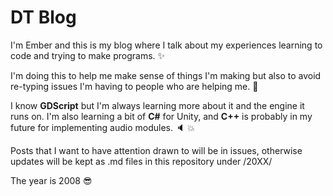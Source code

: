 # DT Blog

I'm Ember and this is my blog where I talk about my experiences learning to code and trying to make programs. :sparkles:

I'm doing this to help me make sense of things I'm making but also to avoid re-typing issues I'm having to people who are helping me. :pray:

I know **GDScript** but I'm always learning more about it and the engine it runs on. I'm also learning a bit of **C#** for Unity, and **C++** is probably in my future for implementing audio modules. :speaker: :boom:

Posts that I want to have attention drawn to will be in issues, otherwise updates will be kept as .md files in this repository under /20XX/

The year is 2008 :sunglasses:

